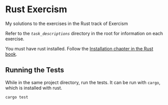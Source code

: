 # Rust Exercism

My solutions to the exercises in the Rust track of Exercism

Refer to the *`task_descriptions`* directory in the root for information on each exercise.

You must have rust installed.
Follow the [Installation chapter in the Rust book](https://doc.rust-lang.org/book/ch01-01-installation.html).

## Running the Tests

While in the same project directory, run the tests. It can be run with `cargo`, which is installed with rust.

```rust
cargo test
```
